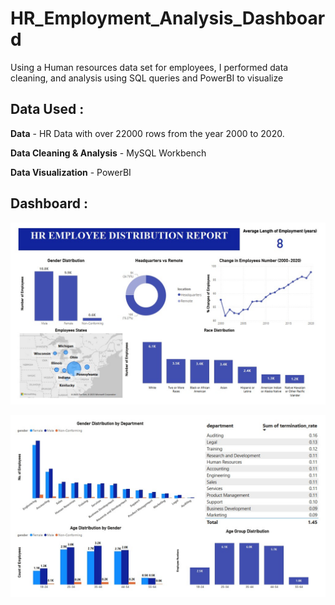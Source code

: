 # HR_Employment_Analysis_Dashboard
Using a Human resources data set for employees, I performed data cleaning, and analysis using SQL queries and PowerBI to visualize

## Data Used :

**Data** - HR Data with over 22000 rows from the year 2000 to 2020.

**Data Cleaning & Analysis** - MySQL Workbench

**Data Visualization** - PowerBI

## Dashboard :

![page 1](imgs\page1.jpeg)

![page 2](imgs\page2.jpeg)
